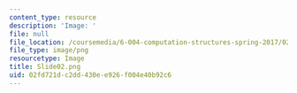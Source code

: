 ```yaml
---
content_type: resource
description: 'Image: '
file: null
file_location: /coursemedia/6-004-computation-structures-spring-2017/02fd721dc2dd430ee926f004e40b92c6_Slide02.png
file_type: image/png
resourcetype: Image
title: Slide02.png
uid: 02fd721d-c2dd-430e-e926-f004e40b92c6
---
```

